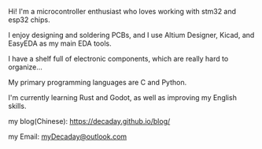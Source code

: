 Hi! I'm a microcontroller enthusiast who loves working with stm32 and esp32 chips.

I enjoy designing and soldering PCBs, and I use Altium Designer, Kicad, and EasyEDA as my main EDA tools.

I have a shelf full of electronic components, which are really hard to organize...

My primary programming languages are C and Python.

I'm currently learning Rust and Godot, as well as improving my English skills.

my blog(Chinese): https://decaday.github.io/blog/

my Email: myDecaday@outlook.com
